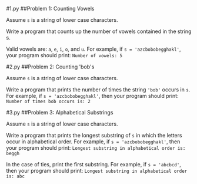 #1.py
##Problem 1: Counting Vowels

Assume `s` is a string of lower case characters.

Write a program that counts up the number of vowels contained in the string s.

Valid vowels are: `a`, `e`, `i`, `o`, and `u`. For example, if `s = 'azcbobobegghakl'`, your program should print:
`Number of vowels: 5`

#2.py
##Problem 2: Counting 'bob's

Assume `s` is a string of lower case characters.

Write a program that prints the number of times the string `'bob'` occurs in `s`. For example, if `s = 'azcbobobegghakl'`, then your program should print:
`Number of times bob occurs is: 2`

#3.py
##Problem 3: Alphabetical Substrings

Assume `s` is a string of lower case characters.

Write a program that prints the longest substring of `s` in which the letters occur in alphabetical order. For example, if `s = 'azcbobobegghakl'`, then your program should print:
`Longest substring in alphabetical order is: beggh`

In the case of ties, print the first substring. For example, if `s = 'abcbcd'`, then your program should print:
`Longest substring in alphabetical order is: abc`
